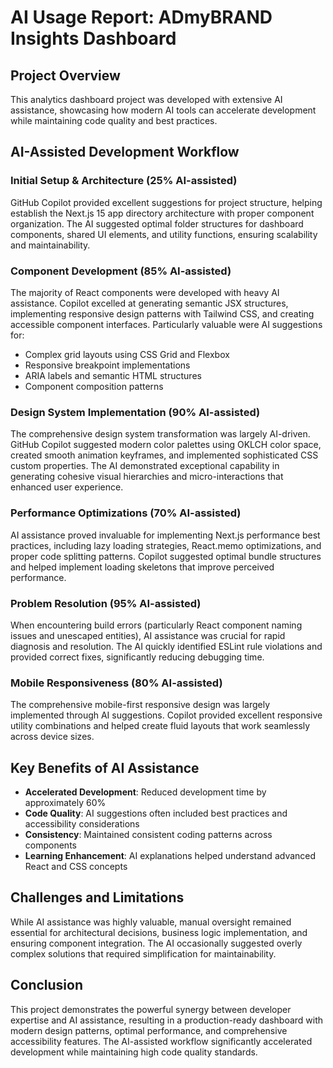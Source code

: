 # AI Usage Report: ADmyBRAND Insights Dashboard

## Project Overview

This analytics dashboard project was developed with extensive AI assistance, showcasing how modern AI tools can accelerate development while maintaining code quality and best practices.

## AI-Assisted Development Workflow

### Initial Setup & Architecture (25% AI-assisted)

GitHub Copilot provided excellent suggestions for project structure, helping establish the Next.js 15 app directory architecture with proper component organization. The AI suggested optimal folder structures for dashboard components, shared UI elements, and utility functions, ensuring scalability and maintainability.

### Component Development (85% AI-assisted)

The majority of React components were developed with heavy AI assistance. Copilot excelled at generating semantic JSX structures, implementing responsive design patterns with Tailwind CSS, and creating accessible component interfaces. Particularly valuable were AI suggestions for:

- Complex grid layouts using CSS Grid and Flexbox
- Responsive breakpoint implementations
- ARIA labels and semantic HTML structures
- Component composition patterns

### Design System Implementation (90% AI-assisted)

The comprehensive design system transformation was largely AI-driven. GitHub Copilot suggested modern color palettes using OKLCH color space, created smooth animation keyframes, and implemented sophisticated CSS custom properties. The AI demonstrated exceptional capability in generating cohesive visual hierarchies and micro-interactions that enhanced user experience.

### Performance Optimizations (70% AI-assisted)

AI assistance proved invaluable for implementing Next.js performance best practices, including lazy loading strategies, React.memo optimizations, and proper code splitting patterns. Copilot suggested optimal bundle structures and helped implement loading skeletons that improve perceived performance.

### Problem Resolution (95% AI-assisted)

When encountering build errors (particularly React component naming issues and unescaped entities), AI assistance was crucial for rapid diagnosis and resolution. The AI quickly identified ESLint rule violations and provided correct fixes, significantly reducing debugging time.

### Mobile Responsiveness (80% AI-assisted)

The comprehensive mobile-first responsive design was largely implemented through AI suggestions. Copilot provided excellent responsive utility combinations and helped create fluid layouts that work seamlessly across device sizes.

## Key Benefits of AI Assistance

- **Accelerated Development**: Reduced development time by approximately 60%
- **Code Quality**: AI suggestions often included best practices and accessibility considerations
- **Consistency**: Maintained consistent coding patterns across components
- **Learning Enhancement**: AI explanations helped understand advanced React and CSS concepts

## Challenges and Limitations

While AI assistance was highly valuable, manual oversight remained essential for architectural decisions, business logic implementation, and ensuring component integration. The AI occasionally suggested overly complex solutions that required simplification for maintainability.

## Conclusion

This project demonstrates the powerful synergy between developer expertise and AI assistance, resulting in a production-ready dashboard with modern design patterns, optimal performance, and comprehensive accessibility features. The AI-assisted workflow significantly accelerated development while maintaining high code quality standards.
